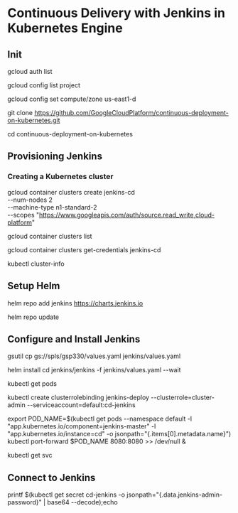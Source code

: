 # Continuous Delivery with Jenkins in Kubernetes Engine


## Init

gcloud auth list

gcloud config list project

gcloud config set compute/zone us-east1-d

git clone https://github.com/GoogleCloudPlatform/continuous-deployment-on-kubernetes.git

cd continuous-deployment-on-kubernetes


## Provisioning Jenkins

### Creating a Kubernetes cluster

gcloud container clusters create jenkins-cd \
--num-nodes 2 \
--machine-type n1-standard-2 \
--scopes "https://www.googleapis.com/auth/source.read_write,cloud-platform"

gcloud container clusters list

gcloud container clusters get-credentials jenkins-cd

kubectl cluster-info


## Setup Helm

helm repo add jenkins https://charts.jenkins.io

helm repo update


## Configure and Install Jenkins

gsutil cp gs://spls/gsp330/values.yaml jenkins/values.yaml

helm install cd jenkins/jenkins -f jenkins/values.yaml --wait

kubectl get pods

kubectl create clusterrolebinding jenkins-deploy --clusterrole=cluster-admin --serviceaccount=default:cd-jenkins

export POD_NAME=$(kubectl get pods --namespace default -l "app.kubernetes.io/component=jenkins-master" -l "app.kubernetes.io/instance=cd" -o jsonpath="{.items[0].metadata.name}")
kubectl port-forward $POD_NAME 8080:8080 >> /dev/null &

kubectl get svc


## Connect to Jenkins

printf $(kubectl get secret cd-jenkins -o jsonpath="{.data.jenkins-admin-password}" | base64 --decode);echo

